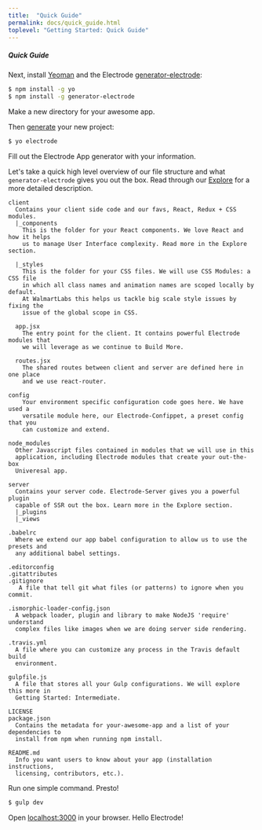 ```yaml
---
title:  "Quick Guide"
permalink: docs/quick_guide.html
toplevel: "Getting Started: Quick Guide"
---
```


##### Quick Guide

Next, install [Yeoman](http://yeoman.io/) and the Electrode [generator-electrode](https://github.com/electrode-io/generator-electrode):

```bash
$ npm install -g yo
$ npm install -g generator-electrode
```
Make a new directory for your awesome app.

Then [generate](https://github.com/electrode-io/generator-electrode) your new project:

```bash
$ yo electrode
```

Fill out the Electrode App generator with your information.

Let's take a quick high level overview of our file structure and what `generator-electrode` gives you out the box. Read through our [Explore](explore.html) for a more detailed description.

```
client
  Contains your client side code and our favs, React, Redux + CSS modules.
  |_components
    This is the folder for your React components. We love React and how it helps
    us to manage User Interface complexity. Read more in the Explore section.

  |_styles
    This is the folder for your CSS files. We will use CSS Modules: a CSS file
    in which all class names and animation names are scoped locally by default. 
    At WalmartLabs this helps us tackle big scale style issues by fixing the
    issue of the global scope in CSS.

  app.jsx
    The entry point for the client. It contains powerful Electrode modules that
    we will leverage as we continue to Build More.

  routes.jsx
    The shared routes between client and server are defined here in one place
    and we use react-router.

config
    Your environment specific configuration code goes here. We have used a
    versatile module here, our Electrode-Confippet, a preset config that you
    can customize and extend.

node_modules
  Other Javascript files contained in modules that we will use in this
  application, including Electrode modules that create your out-the-box 
  Univeresal app.

server
  Contains your server code. Electrode-Server gives you a powerful plugin
  capable of SSR out the box. Learn more in the Explore section.
  |_plugins
  |_views

.babelrc
  Where we extend our app babel configuration to allow us to use the presets and
  any additional babel settings.

.editorconfig
.gitattributes
.gitignore
   A file that tell git what files (or patterns) to ignore when you commit.

.ismorphic-loader-config.json
  A webpack loader, plugin and library to make NodeJS 'require' understand
  complex files like images when we are doing server side rendering.

.travis.yml
  A file where you can customize any process in the Travis default build
  environment.

gulpfile.js
  A file that stores all your Gulp configurations. We will explore this more in 
  Getting Started: Intermediate.

LICENSE
package.json
  Contains the metadata for your-awesome-app and a list of your dependencies to
  install from npm when running npm install.

README.md
  Info you want users to know about your app (installation instructions,
  licensing, contributors, etc.).
```

Run one simple command. Presto!

```bash
$ gulp dev
```

Open [localhost:3000](http://localhost:3000) in your browser. Hello Electrode!
